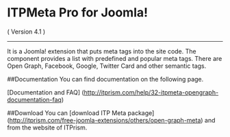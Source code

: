 ITPMeta Pro for Joomla! 
==========================
( Version 4.1 )
- - -

It is a Joomla! extension that puts meta tags into the site code. The component provides a list with predefined and popular meta tags. There are Open Graph, Facebook, Google, Twitter Card and other semantic tags.

##Documentation
You can find documentation on the following page.

[Documentation and FAQ] (http://itprism.com/help/32-itpmeta-opengraph-documentation-faq)

##Download
You can [download ITP Meta package] (http://itprism.com/free-joomla-extensions/others/open-graph-meta) and from the website of ITPrism.